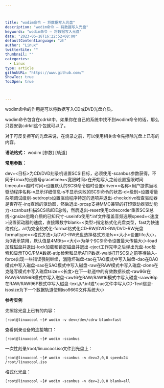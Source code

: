 ```yaml
---



title: "wodim命令 – 将数据写入光盘"
description: "wodim命令 – 将数据写入光盘"
keywords: "wodim命令 – 将数据写入光盘"
date: "2023-06-18T16:22:52+08:00"
defaultContentLanguage: "zh"
author: "Linux"
twitterSite: ""
thumbnail: ""
categories:
  - Linux
type: article
githubURL: "https://www.github.com/"
ShowToc: true
TocOpen: true



---
```


wodim命令的作用是可以将数据写入CD或DVD光盘介质。

wodim命令包含在cdrkit中，如果你在自己的系统中找不到wodim命令的话，那么只要安装cdrkit这个包就可以了。

对于可反复擦写的光盘来说，在烧录之前，可以使用相关命令先擦除光盘上已有的内容。

**语法格式：** wodim [参数] [轨道]

**常用参数：**

dev=<目标>为CD/DVD刻录机设置SCSI目标，必须使用-scanbus参数获得，不同于Linux的设置号gracetime=<宽限时间>在开始写入之前设置宽限时间timeout=<超时时间>设置默认的SCSI命令超时设置driver=<名称>用户提供当地驱动程序名称-v显示详细信息-s不显示失败的SCSI命令的状态-d<级别>设置增量杂项调试级别-setdropts设置驱动程序特定的选项并退出-checkdrive检查驱动器是否存在-inq查询的驱动器，然后退出-prcap支持MMC兼容的打印驱动器驱动能力-scanbus扫描SCSI和IDE总线，然后退出-reset使用cdrecorder重置SCSI总线-ignsize忽略介质的已知尺寸-useinfo使用*.inf文件覆盖音频选项speed=<速度>设置驱动器的速度，直接跟数字blank=<类型>指定格式化光盘类型，fast为快速格式化，all为完全格式化-format格式化CD-RW/DVD-RW/DVD-RW光盘formattype=<格式方法>为DVD-RW光盘选择格式方法fs=<大小>设置fifo大小，为0表示禁用，默认值是4MBts=<大小>为单个SCSI命令设置最大传输大小-load加载磁盘并退出-lock加载和锁定磁盘并退出-eject工作完毕之后弹出光盘-toc检索和显示TOC/PMA数据-atip检索和显示ATIP数据-waiti打开SCSI之前等待输入-force出现一些错误强制继续，消隐坏磁盘-tao在TAO模式中写入磁盘-dao在DAO模式中写入磁盘-sao在SAO模式中写入磁盘-raw在RAW模式中写入磁盘-clone在克隆写模式中写入磁盘tsize=<长度>在下一轨道中的有效数据长度-raw96r在RAW/RAW96R模式中写入磁盘-raw16在RAW/RAW16模式中写入磁盘-raaw96p在RAW/RAW96P模式中写入磁盘-text从*.inf或*.cue文件中写入CD-Text信息-isosize为下一个数据轨道使用iso9660文件系统大小

**参考实例**

先擦除光盘上已有的内容：

```
[root@linuxcool ~]# wodim -v dev=/dev/cdrw blank=fast
```

查看刻录设备的连接端口：

```
[root@linuxcool ~]# wodim -scanbus
```

一次性刻录/root/linuxcool.iso文件到光盘上：

```
[root@linuxcool ~]# wodim -scanbus -v dev=2,0,0 speed=24 /root/linuxcool.iso
```

格式化光盘：

```
[root@linuxcool ~]# wodim -scanbus -v dev=2,0,0 blank=all
```